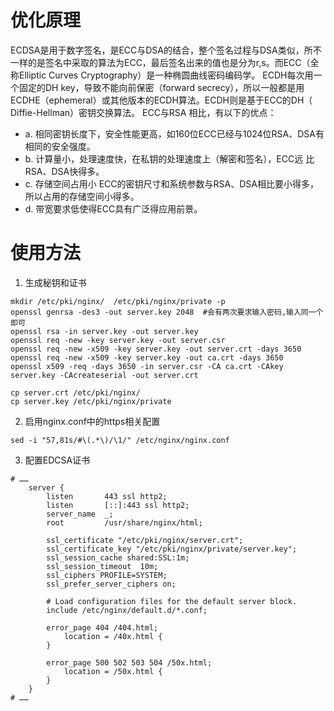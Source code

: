 # 优化原理
ECDSA是用于数字签名，是ECC与DSA的结合，整个签名过程与DSA类似，所不一样的是签名中采取的算法为ECC，最后签名出来的值也是分为r,s。而ECC（全称Elliptic Curves Cryptography）是一种椭圆曲线密码编码学。
ECDH每次用一个固定的DH key，导致不能向前保密（forward secrecy），所以一般都是用ECDHE（ephemeral）或其他版本的ECDH算法。ECDH则是基于ECC的DH（ Diffie-Hellman）密钥交换算法。
ECC与RSA 相比，有以下的优点：

- a. 相同密钥长度下，安全性能更高，如160位ECC已经与1024位RSA、DSA有相同的安全强度。
- b. 计算量小，处理速度快，在私钥的处理速度上（解密和签名），ECC远 比RSA、DSA快得多。
- c. 存储空间占用小 ECC的密钥尺寸和系统参数与RSA、DSA相比要小得多， 所以占用的存储空间小得多。
- d. 带宽要求低使得ECC具有广泛得应用前景。
# 使用方法

1. 生成秘钥和证书
```
mkdir /etc/pki/nginx/  /etc/pki/nginx/private -p
openssl genrsa -des3 -out server.key 2048  #会有两次要求输入密码,输入同一个即可
openssl rsa -in server.key -out server.key
openssl req -new -key server.key -out server.csr
openssl req -new -x509 -key server.key -out server.crt -days 3650
openssl req -new -x509 -key server.key -out ca.crt -days 3650
openssl x509 -req -days 3650 -in server.csr -CA ca.crt -CAkey server.key -CAcreateserial -out server.crt

cp server.crt /etc/pki/nginx/
cp server.key /etc/pki/nginx/private
```

2. 启用nginx.conf中的https相关配置
```
sed -i "57,81s/#\(.*\)/\1/" /etc/nginx/nginx.conf
```

3. 配置EDCSA证书
```
# ……
    server {
        listen       443 ssl http2;
        listen       [::]:443 ssl http2;
        server_name  _;
        root         /usr/share/nginx/html;

        ssl_certificate "/etc/pki/nginx/server.crt";
        ssl_certificate_key "/etc/pki/nginx/private/server.key";
        ssl_session_cache shared:SSL:1m;
        ssl_session_timeout  10m;
        ssl_ciphers PROFILE=SYSTEM;
        ssl_prefer_server_ciphers on;

        # Load configuration files for the default server block.
        include /etc/nginx/default.d/*.conf;

        error_page 404 /404.html;
            location = /40x.html {
        }

        error_page 500 502 503 504 /50x.html;
            location = /50x.html {
        }
    }
# ……
```
